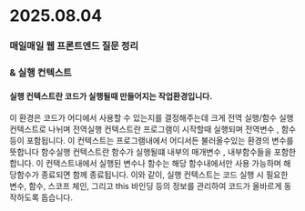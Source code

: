 # 2025.08.04
### 매일매일 웹 프론트엔드 질문 정리

###  & 실행 컨텍스트

#### 실행 컨텍스트란 코드가 실행될때 만들어지는 작업환경입니다.
이 환경은 코드가 어디에서 사용할 수 있는지를 결정해주는데
크게 전역 실행/함수 실행 컨텍스트로 나뉘며 
전역실행 컨텍스트란 프로그램이 시작할때 실행되며 전역변수 , 함수등이 포함됩니다.
이 컨텍스트는 프로그램내에서 어디서든 불러올수있는 환경의 변수를 뜻합니다
함수실행 컨텍스트란 함수가 실행될떄 내부의 매개변수 , 내부함수들을 포함한 합니다.
이 컨택스트내에서 실행된 변수나 함수는 해당 함수내에서만 사용 가능하며 해당함수가 종료되면 함께 종료됩니다.
이와 같이, 실행 컨텍스트는 코드 실행 시 필요한 변수, 함수, 스코프 체인, 그리고 this 바인딩 등의 정보를 관리하여 코드가 올바르게 동작하도록 돕습니다.